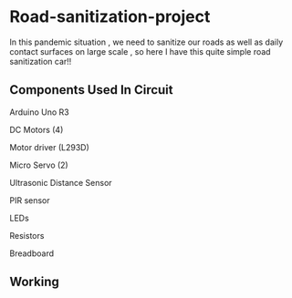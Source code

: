 # Road-sanitization-project
In this pandemic situation , we need to sanitize our roads as well as daily contact surfaces on large scale , so here I have this quite simple road sanitization car!!
## Components Used In Circuit
Arduino Uno R3

DC Motors (4)

Motor driver (L293D)

Micro Servo (2)

Ultrasonic Distance Sensor

PIR sensor

LEDs

Resistors

Breadboard
## Working

